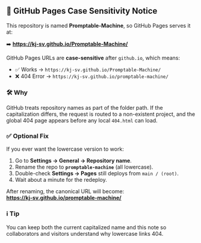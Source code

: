 ## 🧭 GitHub Pages Case Sensitivity Notice

This repository is named **Promptable-Machine**, so GitHub Pages serves it at:

➡️ **https://kj-sv.github.io/Promptable-Machine/**

GitHub Pages URLs are **case-sensitive** after `github.io`, which means:

- ✅ Works → `https://kj-sv.github.io/Promptable-Machine/`
- ❌ 404 Error → `https://kj-sv.github.io/promptable-machine/`

### 🛠 Why
GitHub treats repository names as part of the folder path. If the capitalization differs, the request is routed to a non-existent project, and the global 404 page appears before any local `404.html` can load.

### ✅ Optional Fix
If you ever want the lowercase version to work:

1. Go to **Settings → General → Repository name**.  
2. Rename the repo to **`promptable-machine`** (all lowercase).  
3. Double-check **Settings → Pages** still deploys from `main / (root)`.  
4. Wait about a minute for the redeploy.

After renaming, the canonical URL will become:  
**https://kj-sv.github.io/promptable-machine/**

### ℹ️ Tip
You can keep both the current capitalized name and this note so collaborators and visitors understand why lowercase links 404.
